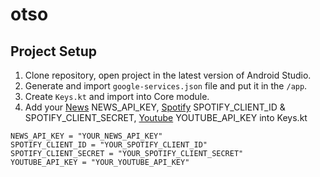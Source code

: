 # otso

## Project Setup

1. Clone repository, open project in the latest version of Android Studio.
2. Generate and import `google-services.json` file and put it in the `/app`.
3. Create `Keys.kt` and import into Core module.
4. Add your [News](https://newsapi.org/) NEWS_API_KEY, [Spotify](https://developer.spotify.com/) SPOTIFY_CLIENT_ID & SPOTIFY_CLIENT_SECRET, [Youtube](https://console.cloud.google.com/) YOUTUBE_API_KEY
into Keys.kt
```
NEWS_API_KEY = "YOUR_NEWS_API_KEY"
SPOTIFY_CLIENT_ID = "YOUR_SPOTIFY_CLIENT_ID"
SPOTIFY_CLIENT_SECRET = "YOUR_SPOTIFY_CLIENT_SECRET"
YOUTUBE_API_KEY = "YOUR_YOUTUBE_API_KEY"
```
